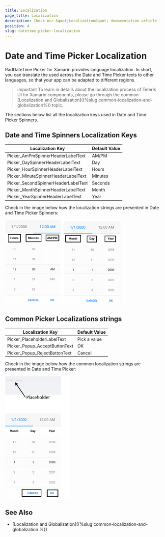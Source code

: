 ```yaml
---
title: Localization
page_title: Localization
description: Check our &quot;Localization&quot; documentation article for Telerik DateTimePicker for Xamarin control.
position: 4
slug: datetime-picker-localization
---
```


# Date and Time Picker Localization

RadDateTime Picker for Xamarin provides language localization. In short, you can translate the used across the Date and Time Picker texts to other languages, so that your app can be adapted to different regions.

>important To learn in details about the localization process of Telerik UI for Xamarin components, please go through the common [Localization and Globalization]({%slug common-localization-and-globalization%}) topic.

The sections below list all the localization keys used in Date and Time Picker Spinners.

## Date and Time Spinners Localization Keys

| Localization Key | Default Value |
| -----------------| ------------- |
| Picker_AmPmSpinnerHeaderLabelText  | AM/PM |
| Picker_DaySpinnerHeaderLabelText  | Day |
| Picker_HourSpinnerHeaderLabelText  | Hours |
| Picker_MinuteSpinnerHeaderLabelText | Minutes |
| Picker_SecondSpinnerHeaderLabelText  | Seconds |
| Picker_MonthSpinnerHeaderLabelText  | Month |
| Picker_YearSpinnerHeaderLabelText  | Year |

Check in the image below how the localization strings are presented in Date and Time Picker Spinners:

![](images/datetimepicker-localization.png)

## Common Picker Localizations strings

| Localization Key | Default Value |
| -----------------| ------------- |
| Picker_PlaceholderLabelText  | Pick a value |
| Picker_Popup_AcceptButtonText  | OK |
| Picker_Popup_RejectButtonText  | Cancel |

Check in the image below how the common localization strings are presented in Date and Time Picker:

![](images/dtpicker-localization.png)

## See Also

* [Localization and Globalization]({%slug common-localization-and-globalization %})
